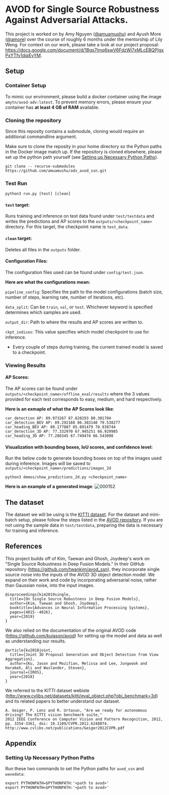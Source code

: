 # AVOD for Single Source Robustness Against Adversarial Attacks.
This project is worked on by Amy Nguyen ([@amuamushu](https://github.com/amuamushu)) and Ayush More ([@amore](https://github.com/amore)) over the course of roughly 6 months under the mentorship of Lily Weng. For context on our work, please take a look at our project proposal: https://docs.google.com/document/d/1Bgs7Imq6swV6FdzWi7xMLcEBQPIgxPxYTfv1dqjEyYM.

## Setup
### Container Setup
To mimic our environment, please build a docker container using the image `amytn/avod-adv:latest`. To prevent memory errors, please ensure your container has **at least 4 GB of RAM** available.

### Cloning the repository
Since this reposity contains a submodule, cloning would require an additional commandline argument. 

Make sure to clone the reposity in your home directory so the Python paths in the Docker image match up. If the repository is cloned elsewhere, please set up the python path yourself (see [Setting up Necessary Python Paths](#setting-up-necessary-python-paths)).

```
git clone -- recurse-submodules https://github.com/amuamushu/adv_avod_ssn.git
```

### Test Run
```
python3 run.py [test] [clean]
```
#### `test` target: 
Runs training and inference on test data found under `test/testdata` and writes the predictions and AP scores to the `outputs/<checkpoint_name>` directory. For this target, the checkpoint name is `test_data`.

#### `clean` target: 
Deletes all files in the `outputs` folder.

#### Configuration Files: 
The configuration files used can be found under `config/test.json`. 

**Here are what the configurations mean:**

`pipeline_config`: Specifies the path to the model configurations (batch size, number of steps, learning rate, number of iterations, etc).

`data_split`: Can be `train`, `val`, or `test`. Whichever keyword is specified determines which samples are used.

`output_dir`: Path to where the results and AP scores are written to.

`ckpt_indices`: This value specifies which model checkpoint to use for inference. 
  - Every couple of steps during training, the current trained model is saved to a checkpoint. 

### Viewing Results
#### AP Scores: 
The AP scores can be found under `outputs/<checkpoint_name>/offline_eval/results` where the 3 values provided for each test corresponds to easy, medium, and hard respectively.

**Here is an exmaple of what the AP Scores look like**:
```
car_detection AP: 89.973267 87.620293 80.301704
car_detection_BEV AP: 89.292168 86.383148 79.538277
car_heading_BEV AP: 89.177887 85.891479 78.938744
car_detection_3D AP: 77.332970 67.945251 66.929985
car_heading_3D AP: 77.288345 67.749474 66.543098
```

#### Visualization with bounding boxes, IoU scores, and confidence level: 
Run the below code to generate bounding boxes on top of the images used during inference. Images will be saved to `outputs/<checkpoint_name>/predictions/images_2d`

```
python3 demos/show_predictions_2d.py <checkpoint_name>
```

**Here is an example of a generated image**:
![000152](https://user-images.githubusercontent.com/35519361/152208158-833ca90f-911a-4ab5-a846-e167cfc2e1a3.png)

## The dataset
The dataset we will be using is the [KITTI dataset](http://www.cvlibs.net/datasets/kitti/). For the dataset and mini-batch setup, please follow the steps listed in the [AVOD repository](https://github.com/kujason/avod#dataset). If you are not using the sample data in `test/testdata`, preparing the data is necessary for training and inference.

## References
This project builds off of Kim, Taewan and Ghosh, Joydeep's work on "Single Source Robustness in Deep Fusion Models." In their GitHub repository (https://github.com/twankim/avod_ssn), they incorporate single source noise into the inputs of the AVOD 3D object detection model. We expand on their work and code by incorporating adversarial noise, rather than Gaussian noise, into the input images.
```
@inproceedings{kim2019single,
  title={On Single Source Robustness in Deep Fusion Models},
  author={Kim, Taewan and Ghosh, Joydeep},
  booktitle={Advances in Neural Information Processing Systems},
  pages={4815--4826},
  year={2019}
}
```

We also relied on the documentation of the original AVOD code (https://github.com/kujason/avod) for setting up the model and data as well as understanding our results.
```
@article{ku2018joint, 
  title={Joint 3D Proposal Generation and Object Detection from View Aggregation}, 
  author={Ku, Jason and Mozifian, Melissa and Lee, Jungwook and Harakeh, Ali and Waslander, Steven}, 
  journal={IROS}, 
  year={2018}
}
```

We referred to the KITTI dataset webiste (http://www.cvlibs.net/datasets/kitti/eval_object.php?obj_benchmark=3d) and its related papers to better understand our dataset.
```
A. Geiger, P. Lenz and R. Urtasun, "Are we ready for autonomous driving? The KITTI vision benchmark suite," 
2012 IEEE Conference on Computer Vision and Pattern Recognition, 2012, pp. 3354-3361, doi: 10.1109/CVPR.2012.6248074. 
http://www.cvlibs.net/publications/Geiger2012CVPR.pdf
```


## Appendix
### Setting Up Necessary Python Paths
Run these two commands to set the Python paths for `avod_ssn` and `wavedata`:
```
export PYTHONPATH=$PYTHONPATH:'<path to avod>'
export PYTHONPATH=$PYTHONPATH:'<path to avod>'
```
